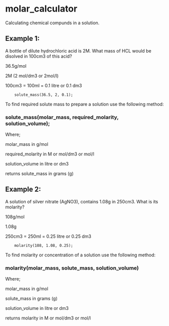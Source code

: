 # molar_calculator
Calculating chemical compunds in a solution.

## Example 1:
   A bottle of dilute hydrochloric acid is 2M.
   What mass of HCL would be disolved in 100cm3 of this acid?
        
   36.5g/mol

   2M (2 mol/dm3 or 2mol/l)

   100cm3 = 100ml = 0.1 litre or 0.1 dm3

        solute_mass(36.5, 2, 0.1);

To find required solute mass to prepare a solution use the following method:
   ### solute_mass(molar_mass, required_molarity, solution_volume);
   
   Where;  
   
   molar_mass in g/mol
   
   required_molarity in M or mol/dm3 or mol/l
   
   solution_volume in litre or dm3
   
   returns solute_mass in grams (g)

## Example 2:
   A solution of silver nitrate (AgNO3), 
   contains 1.08g in 250cm3. What is its molarity?

   108g/mol
   
   1.08g
   
   250cm3 = 250ml = 0.25 litre or 0.25 dm3

        molarity(108, 1.08, 0.25);

To find molarity or concentration of a solution use the following method:
   ### molarity(molar_mass, solute_mass, solution_volume)
   
   Where;
        
   molar_mass in g/mol
        
   solute_mass in grams (g)
                
   solution_volume in litre or dm3   
                
   returns molarity in M or mol/dm3 or mol/l
